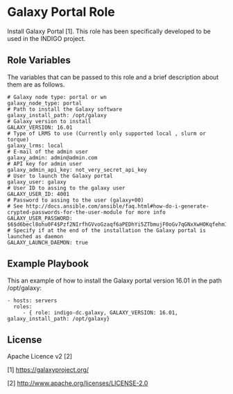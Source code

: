 Galaxy Portal Role 
==================

Install Galaxy Portal [1]. This role has been specifically developed to be used in the INDIGO project.

Role Variables
--------------

The variables that can be passed to this role and a brief description about them are as follows.

	# Galaxy node type: portal or wn
	galaxy_node_type: portal
	# Path to install the Galaxy software
	galaxy_install_path: /opt/galaxy
	# Galaxy version to install
	GALAXY_VERSION: 16.01
	# Type of LRMS to use (Currently only supported local , slurm or torque)
	galaxy_lrms: local
	# E-mail of the admin user
	galaxy_admin: admin@admin.com
	# API key for admin user
	galaxy_admin_api_key: not_very_secret_api_key
	# User to launch the Galaxy portal
	galaxy_user: galaxy
	# User ID to assing to the galaxy user
	GALAXY_USER_ID: 4001
	# Password to assing to the user (galaxy+00)
	# See http://docs.ansible.com/ansible/faq.html#how-do-i-generate-crypted-passwords-for-the-user-module for more info
	GALAXY_USER_PASSWORD: $6$d6becl8ohu0F4$Pzf2NIrfhGVvoGzaqf6aPEDhYi5ZTbmujF0oGv7qGNxXwHOKqfehm197YzEGZqJ4lwxDL5jWU6goqeaMHic3s0
	# Specify if at the end of the installation the Galaxy portal is launched as daemon
	GALAXY_LAUNCH_DAEMON: true

Example Playbook
----------------

This an example of how to install the Galaxy portal version 16.01 in the path /opt/galaxy:

    - hosts: servers
      roles:
         - { role: indigo-dc.galaxy, GALAXY_VERSION: 16.01,  galaxy_install_path: /opt/galaxy}

License
-------

Apache Licence v2 [2]

[1] https://galaxyproject.org/

[2] http://www.apache.org/licenses/LICENSE-2.0
